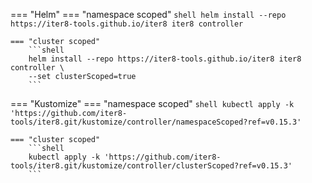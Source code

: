 === "Helm"
    === "namespace scoped"
        ```shell
        helm install --repo https://iter8-tools.github.io/iter8 iter8 controller
        ```

    === "cluster scoped"
        ```shell
        helm install --repo https://iter8-tools.github.io/iter8 iter8 controller \
        --set clusterScoped=true
        ```
    
=== "Kustomize"
    === "namespace scoped"
        ```shell
        kubectl apply -k 'https://github.com/iter8-tools/iter8.git/kustomize/controller/namespaceScoped?ref=v0.15.3'
        ```

    === "cluster scoped"
        ```shell
        kubectl apply -k 'https://github.com/iter8-tools/iter8.git/kustomize/controller/clusterScoped?ref=v0.15.3'
        ```

